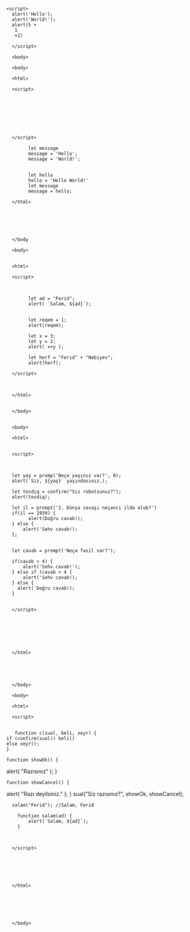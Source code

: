 <!DOCTYPE html> 
<html>

<body>

    <script>
      alert('Hello');
      alert('World!');
      alert(5 + 
       1
       +2)

      </script>

      <body>
      
  <html>
  
  
      <body>
      
      <html>
      
      <script>
      
      
      
      
      
      
      
      
      </script>
     
            let message
            message = 'Hello';
            message = 'World!';


            let hello
            hello = 'Hello World!'
            let message
            message = hello;

      </html>
      
      
      
      
      
      
      </body

      <body>
      
      
      <html>
      
      <script>
      
      
      
            let ad = "Ferid";
            alert( `Salam, ${ad}`);


            let reqem = 1;
            alert(reqem);

            let x = 3;
            let y = 2;
            alert( x+y );

            let herf = "Ferid" + "Nebiyev";
            alert(herf);
     
      </script>  
      
      

      </html>
      

      </body>


      <body>
      
      <html>
      
      
      <script>
      
      
      
      let yaş = promp('Neçə yaşınız var?', 0);
      alert(`Siz, ${yaş}` yaşındasınız.);

      let tesdiq = confirm("Siz robotsunuz?");
      alert(tesdiq);      
      
      let il = prompt('2. Dünya savaşı neçənci ildə olub?')
      if(il == 1939) {
            alert(Doğru cavab!);
      } else {
          alert('Sehv cavab!);
      };
      
        
      let cavab = prompt('Neçə fəsil var?');
      
      if(cavab < 4) {
          alert('Sehv cavab!');
      } else if (cavab > 4 {
          alert('Sehv cavab!);
      } else { 
        alert('Doğru cavab!);
      }
        
        
      </script>
      
      
      
      
      
      
      
      </html>
      
      
      
      
      
      </body>

      <body>
      
      <html>
      
      <script>
      
      
       function c(sual, beli, xeyr) {
    if (confirm(sual)) beli()
    else xeyr();
    }

    function showOk() {
  alert( "Razısınız" );
    }

    function showCancel() {
  alert( "Razı deyilsiniz." );
    }
    sual("Siz razısınız?", showOk, showCancel);
      
      
      salam("Ferid"); //Salam, Ferid
        
        function salam(ad) {
            alert(`Salam, ${ad}`);
        }
      
      
      
      </script>
      
      
      
      
      
      
      </html>
      
      
      
      
      
      
      </body>
